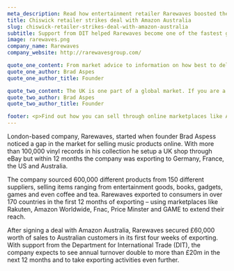 ```yaml
---
meta_description: Read how entertainment retailer Rarewaves boosted their online sales internationally after working with DIT.
title: Chiswick retailer strikes deal with Amazon Australia
slug: chiswick-retailer-strikes-deal-with-amazon-australia
subtitle: Support from DIT helped Rarewaves become one of the fastest growing online retailers in the world.
image: rarewaves.png
company_name: Rarewaves
company_website: http://rarewavesgroup.com/

quote_one_content: From market advice to information on how best to deliver our products, we’ve found that the help we’ve received from DIT has really helped us smooth our thought process and been a big arm around our shoulders! When launching in more complicated markets like China, we’ve found DIT’s help a hugely important part of this.
quote_one_author: Brad Aspes
quote_one_author_title: Founder

quote_two_content: The UK is one part of a global market. If you are a UK retailer only selling domestically, you are missing a massive trick. I would advise speaking to DIT to form an overseas e-commerce strategy, there is a world of opportunity out there and DIT is helping to fill in the gaps with British Businesses.
quote_two_author: Brad Aspes
quote_two_author_title: Founder

footer: <p>Find out how you can sell through online marketplaces like Amazon and eBay by using the <a href="/selling-online-overseas/" class="link" title="Selling Online Overseas">Selling Online Overseas Service</a>.</p>
---
```


London-based company, Rarewaves, started when founder Brad Aspess noticed a gap in the market for selling music products online. With more than 100,000 vinyl records in his collection he setup a UK shop through eBay but within 12 months the company was exporting to Germany, France, the US and Australia.

The company sourced 600,000 different products from 150 different suppliers, selling items ranging from entertainment goods, books, gadgets, games and even coffee and tea. Rarewaves exported to consumers in over 170 countries in the first 12 months of exporting – using marketplaces like Rakuten, Amazon Worldwide, Fnac, Price Minster and GAME to extend their reach.

After signing a deal with Amazon Australia, Rarewaves secured £60,000 worth of sales to Australian customers in its first four weeks of exporting. With support from the Department for International Trade (DIT), the company expects to see annual turnover double to more than £20m in the next 12 months and to take exporting activities even further.
